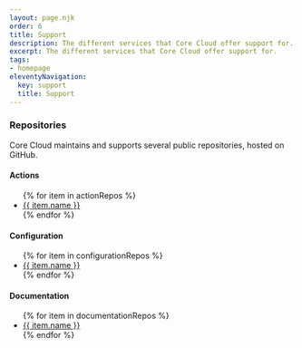 ```yaml
---
layout: page.njk
order: 6
title: Support
description: The different services that Core Cloud offer support for.
excerpt: The different services that Core Cloud offer support for.
tags:
- homepage
eleventyNavigation:
  key: support
  title: Support
---
```


### Repositories

Core Cloud maintains and supports several public repositories, hosted on GitHub. 

#### Actions

<ul class="govuk-list">
{% for item in actionRepos
%}
    <li><a class="govuk-link" href="{{ item.url }}">{{ item.name }}</a></li>
{% endfor %}
</ul>

#### Configuration

<ul class="govuk-list">
{% for item in configurationRepos
%}
    <li><a class="govuk-link" href="{{ item.url }}">{{ item.name }}</a></li>
{% endfor %}
</ul>

#### Documentation

<ul class="govuk-list">
{% for item in documentationRepos
%}
    <li><a class="govuk-link" href="{{ item.url }}">{{ item.name }}</a></li>
{% endfor %}
</ul>
